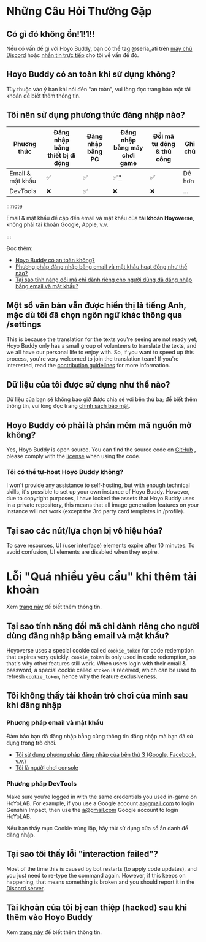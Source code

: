 <!-- markdownlint-disable MD026 MD040 MD047 -->

# Những Câu Hỏi Thường Gặp

## Có gì đó không ổn!1!1!!

Nếu có vấn đề gì với Hoyo Buddy, bạn có thể tag @seria_ati trên [máy chủ Discord](https://link.seria.moe/hb-dc) hoặc [nhắn tin trực tiếp](https://discord.com/users/410036441129943050) cho tôi về vấn đề đó.

## Hoyo Buddy có an toàn khi sử dụng không?

Tùy thuộc vào ý bạn khi nói đến "an toàn", vui lòng đọc trang bảo mật tài khoản để biết thêm thông tin.

## Tôi nên sử dụng phương thức đăng nhập nào?

| Phương thức                          | Đăng nhập bằng thiết bị di động | Đăng nhập bằng PC | Đăng nhập bằng máy chơi game | Đổi mã tự động & thủ công | Ghi chú                                             |
| ------------------------------------ | ------------------------------- | ----------------- | ---------------------------- | --------------------------------------------- | --------------------------------------------------- |
| Email & mật khẩu | ✅                               | ✅                 | ✅[\*](./Before-Start.md)     | ✅                                             | Dễ hơn                                              |
| DevTools                             | ❌                               | ✅                 | ❌                            | ❌                                             | ... |

:::note

Email & mật khẩu đề cập đến email và mật khẩu của **tài khoản Hoyoverse**, không phải tài khoản Google, Apple, v.v.

:::

Đọc thêm:

- [Hoyo Buddy có an toàn không?](./Account-Security.md)
- [Phương pháp đăng nhập bằng email và mật khẩu hoạt động như thế nào?](./Account-Security.md#phương-pháp-đăng-nhập-bằng-email-và-mật-khẩu-hoạt-động-như-thế-nào)
- [Tại sao tính năng đổi mã chỉ dành riêng cho người dùng đã đăng nhập bằng email và mật khẩu?](#tại-sao-tính-năng-đổi-mã-chỉ-dành-riêng-cho-người-dùng-đăng-nhập-bằng-email-và-mật-khẩu)

## Một số văn bản vẫn được hiển thị là tiếng Anh, mặc dù tôi đã chọn ngôn ngữ khác thông qua /settings

This is because the translation for the texts you're seeing are not ready yet, Hoyo Buddy only has a small group of volunteers to translate the texts, and we all have our personal life to enjoy with. So, if you want to speed up this process, you're very welcomed to join the translation team! If you're interested, read the [contribution guidelines](https://github.com/seriaati/hoyo-buddy/blob/main/CONTRIBUTING.md) for more information.

## Dữ liệu của tôi được sử dụng như thế nào?

Dữ liệu của bạn sẽ không bao giờ được chia sẻ với bên thứ ba; để biết thêm thông tin, vui lòng đọc trang [chính sách bảo mật](https://github.com/seriaati/hoyo-buddy/blob/main/PRIVACY.md).

## Hoyo Buddy có phải là phần mềm mã nguồn mở không?

Yes, Hoyo Buddy is open source. You can find the source code on [GitHub](https://github.com/seriaati/hoyo-buddy/) , please comply with the [license](https://github.com/seriaati/hoyo-buddy/blob/main/LICENSE) when using the code.

### Tôi có thể tự-host Hoyo Buddy không?

I won't provide any assistance to self-hosting, but with enough technical skills, it's possible to set up your own instance of Hoyo Buddy. However, due to copyright purposes, I have locked the assets that Hoyo Buddy uses in a private repository, this means that all image generation features on your instance will not work (except the 3rd party card templates in /profile).

## Tại sao các nút/lựa chọn bị vô hiệu hóa?

To save resources, UI (user interface) elements expire after 10 minutes. To avoid confusion, UI elements are disabled when they expire.

# Lỗi "Quá nhiều yêu cầu" khi thêm tài khoản

Xem [trang này](./too-many-requests.md) để biết thêm thông tin.

## Tại sao tính năng đổi mã chỉ dành riêng cho người dùng đăng nhập bằng email và mật khẩu?

Hoyoverse uses a special cookie called `cookie_token` for code redemption that expires very quickly. `cookie_token` is only used in code redemption, so that's why other features still work. When users login with their email & password, a special cookie called `stoken` is received, which can be used to refresh `cookie_token`, hence why the feature exclusiveness.

## Tôi không thấy tài khoản trò chơi của mình sau khi đăng nhập

### Phương pháp email và mật khẩu

Đảm bảo bạn đã đăng nhập bằng cùng thông tin đăng nhập mà bạn đã sử dụng trong trò chơi.

- [Tôi sử dụng phương pháp đăng nhập của bên thứ 3 (Google, Facebook, v.v.)](./Before-Start.md#tôi-dăng-nhập-bằng-dịch-vụ-bên-thứ-ba)
- [Tôi là người chơi console](./Before-Start.md#tôi-chới-trên-máy-chơi-game-playstation-và-xbox)

### Phương pháp DevTools

Make sure you're logged in with the same credentials you used in-game on HoYoLAB. For example, if you use a Google account [a@gmail.com](mailto:a@gmail.com) to login Genshin Impact, then use the [a@gmail.com](mailto:a@gmail.com) Google account to login HoYoLAB.

Nếu bạn thấy mục Cookie trùng lặp, hãy thử sử dụng cửa sổ ẩn danh để đăng nhập.

## Tại sao tôi thấy lỗi "interaction failed"?

Most of the time this is caused by bot restarts (to apply code updates), and you just need to re-type the command again. However, if this keeps on happening, that means something is broken and you should report it in the [Discord server](https://link.seria.moe/hb-dc).

## Tài khoản của tôi bị can thiệp (hacked) sau khi thêm vào Hoyo Buddy

Xem [trang này](./account-hacked.md) để biết thêm thông tin.